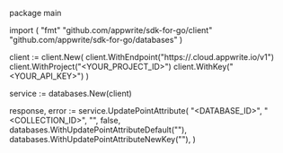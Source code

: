 package main

import (
    "fmt"
    "github.com/appwrite/sdk-for-go/client"
    "github.com/appwrite/sdk-for-go/databases"
)

client := client.New(
    client.WithEndpoint("https://<REGION>.cloud.appwrite.io/v1")
    client.WithProject("<YOUR_PROJECT_ID>")
    client.WithKey("<YOUR_API_KEY>")
)

service := databases.New(client)

response, error := service.UpdatePointAttribute(
    "<DATABASE_ID>",
    "<COLLECTION_ID>",
    "",
    false,
    databases.WithUpdatePointAttributeDefault(""),
    databases.WithUpdatePointAttributeNewKey(""),
)

